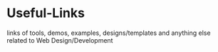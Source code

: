 Useful-Links
============

links of tools, demos, examples, designs/templates and anything else related to Web Design/Development
